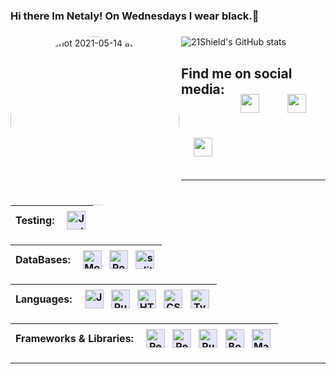 
#
### Hi there Im Netaly! On Wednesdays I wear black.👋
###
<img  align="left" width="270" alt="Screen Shot 2021-05-14 at 6 43 59 PM" src="https://user-images.githubusercontent.com/25016486/118338753-ea37ca00-b4e4-11eb-94c2-c7ac2e72306e.png" style="border-radius: 13rem;"/> 

![21Shield's GitHub stats](https://github-readme-stats.vercel.app/api?username=21shield&theme=graywhite&show_icons=true)

###

## Find me on social media:  <a href="https://linkedin.com/in/netalyRamirez" target="_blank" rel="noopener noreferrer"> <img src="https://cdn.jsdelivr.net/npm/simple-icons@v3/icons/linkedin.svg" height="30" style="vertical-align:top; margin:4px; padding: 1rem;"></a> <a href="https://21netaly.medium.com/" target="_blank" rel="noopener noreferrer"> <img src="https://cdn.jsdelivr.net/npm/simple-icons@3.13.0/icons/medium.svg" height="30" style="vertical-align:top; margin:4px; padding: 1rem;"></a> <a href="https://twitter.com/NetalyCodes" target="_blank" rel="noopener noreferrer"> <img src="https://cdn.jsdelivr.net/npm/simple-icons@3.13.0/icons/twitter.svg" height="30" style="vertical-align:top; margin:4px; padding: 1rem;"></a> 


----
| Testing: | <img src="https://cdn.jsdelivr.net/npm/simple-icons@3.13.0/icons/jest.svg" alt="Jest" height="30" style="vertical-align:top; margin:4px; background-color: lavender;"> | 
| :----:  |    :----:   |

| DataBases:  | <img src="https://cdn.jsdelivr.net/npm/simple-icons@3.13.0/icons/mongodb.svg" alt="MongoDb" height="30" style="vertical-align:top; margin:4px; background-color: lavender;">  <img src="https://cdn.jsdelivr.net/npm/simple-icons@3.13.0/icons/postgresql.svg" alt="PostgreSQL" height="30" style="vertical-align:top; margin:4px; background-color: lavender;"> <img src="https://cdn.jsdelivr.net/npm/simple-icons@3.13.0/icons/sqlite.svg" alt="sqlite" height="30" style="vertical-align:top; margin:4px; background-color: lavender;">| 
| :----:  |    :----:   |


| Languages: | <img src="https://cdn.jsdelivr.net/npm/simple-icons@3.13.0/icons/javascript.svg" alt="JavaScript" height="30" style="vertical-align:top; margin:4px; background-color: lavender;">  <img src="https://cdn.jsdelivr.net/npm/simple-icons@3.13.0/icons/ruby.svg" alt="Ruby" height="30" style="vertical-align:top; margin:4px; background-color: lavender;"> <img src="https://cdn.jsdelivr.net/npm/simple-icons@3.13.0/icons/html5.svg" alt="HTML" height="30" style="vertical-align:top; margin:4px; background-color: lavender;"> <img src="https://cdn.jsdelivr.net/npm/simple-icons@3.13.0/icons/css3.svg" alt="CSS" height="30" style="vertical-align:top; margin:4px; background-color: lavender;"> <img src="https://cdn.jsdelivr.net/npm/simple-icons@3.13.0/icons/typescript.svg" alt="TypeScript" height="30" style="vertical-align:top; margin:4px; background-color: lavender;"> | 
| :----:  |    :----:   |  

|  Frameworks & Libraries: |  <img src="https://cdn.jsdelivr.net/npm/simple-icons@3.13.0/icons/react.svg" alt="React" height="30" style="vertical-align:top; margin:4px; background-color: lavender;">  <img src="https://cdn.jsdelivr.net/npm/simple-icons@3.13.0/icons/redux.svg" alt="Redux" height="30" style="vertical-align:top; margin:4px; background-color: lavender;"> <img src="https://cdn.jsdelivr.net/npm/simple-icons@3.13.0/icons/rubyonrails.svg" alt="RubyOnRails" height="30" style="vertical-align:top; margin:4px; background-color: lavender;">  <img src="https://cdn.jsdelivr.net/npm/simple-icons@3.13.0/icons/bootstrap.svg" alt="Bootstrap" height="30" style="vertical-align:top; margin:4px; background-color: lavender;">  <img src="https://cdn.jsdelivr.net/npm/simple-icons@3.13.0/icons/material-ui.svg" alt="Material Ui" height="30" style="vertical-align:top; margin:4px; background-color: lavender;">| 
| :----:  |    :----:   | 


------




<!--
**21shield/21shield** is a ✨ _special_ ✨ repository because its `README.md` (this file) appears on your GitHub profile.

Here are some ideas to get you started:

- 🔭 I’m currently working on ...
- 🌱 I’m currently learning ...
- 👯 I’m looking to collaborate on ...
- 🤔 I’m looking for help with ...
- 💬 Ask me about ...
- 📫 How to reach me: ...
- 😄 Pronouns: ...
- ⚡ Fun fact: ...
-->

